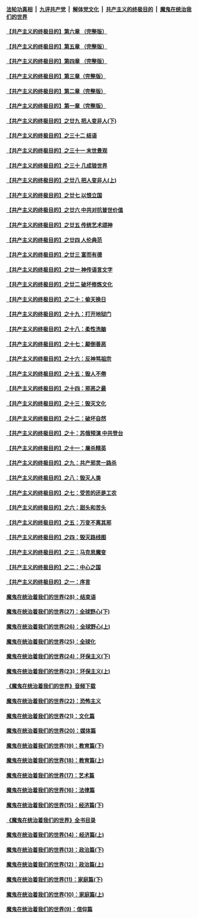 ####  [法轮功真相](../../../../basic/blob/master/README.md?t=05260301) &nbsp;|&nbsp; [九评共产党](../../../../9ping.md/blob/master/README.md?t=05260301) &nbsp;|&nbsp; [解体党文化](../../../../jtdwh.md/blob/master/README.md?t=05260301)  &nbsp;|&nbsp; [共产主义的终极目的](../../../../gczydzjmd.md/blob/master/README.md?t=05260301) &nbsp;|&nbsp; [魔鬼在统治我们的世界](../../../../mgztzwmdsj.md/blob/master/README.md?t=05260301) 

#### [【共产主义的终极目的】第六章 （完整版）](../pages/nsc422/n11428913.md?t=05260301) 

#### [【共产主义的终极目的】第五章 （完整版）](../pages/nsc422/n11428912.md?t=05260301) 

#### [【共产主义的终极目的】第四章 （完整版）](../pages/nsc422/n11428907.md?t=05260301) 

#### [【共产主义的终极目的】第三章（完整版）](../pages/nsc422/n11428848.md?t=05260301) 

#### [【共产主义的终极目的】第二章（完整版）](../pages/nsc422/n11428831.md?t=05260301) 

#### [【共产主义的终极目的】第一章（完整版）](../pages/nsc422/n11417651.md?t=05260301) 

#### [【共产主义的终极目的】之廿九 把人变非人(下)](../pages/nsc422/n11344140.md?t=05260301) 

#### [【共产主义的终极目的】之三十二 结语](../pages/nsc422/n11360535.md?t=05260301) 

#### [【共产主义的终极目的】之三十一 末世景观](../pages/nsc422/n11351129.md?t=05260301) 

#### [【共产主义的终极目的】之三十 几成狼世界](../pages/nsc422/n11348280.md?t=05260301) 

#### [【共产主义的终极目的】之廿八 把人变非人(上)](../pages/nsc422/n11340492.md?t=05260301) 

#### [【共产主义的终极目的】之廿七 以恨立国](../pages/nsc422/n11336944.md?t=05260301) 

#### [【共产主义的终极目的】之廿六 中共对抗普世价值](../pages/nsc422/n11324785.md?t=05260301) 

#### [【共产主义的终极目的】之廿五 传统艺术颂神](../pages/nsc422/n11296396.md?t=05260301) 

#### [【共产主义的终极目的】之廿四 人伦典范](../pages/nsc422/n11296397.md?t=05260301) 

#### [【共产主义的终极目的】之廿三 富而有德](../pages/nsc422/n11283598.md?t=05260301) 

#### [【共产主义的终极目的】之廿一 神传语言文字](../pages/nsc422/n11263265.md?t=05260301) 

#### [【共产主义的终极目的】之廿二 破坏修炼文化](../pages/nsc422/n11245728.md?t=05260301) 

#### [【共产主义的终极目的】之二十：偷天换日](../pages/nsc422/n11238846.md?t=05260301) 

#### [【共产主义的终极目的】之十九：打开地狱门](../pages/nsc422/n11206376.md?t=05260301) 

#### [【共产主义的终极目的】之十八：柔性洗脑](../pages/nsc422/n11199994.md?t=05260301) 

#### [【共产主义的终极目的】之十七：颠倒善恶](../pages/nsc422/n11179782.md?t=05260301) 

#### [【共产主义的终极目的】之十六：反神骂祖宗](../pages/nsc422/n11166798.md?t=05260301) 

#### [【共产主义的终极目的】之十五：毁人不倦](../pages/nsc422/n11166792.md?t=05260301) 

#### [【共产主义的终极目的】之十四：邪恶之最](../pages/nsc422/n11150249.md?t=05260301) 

#### [【共产主义的终极目的】之十三：毁灭文化](../pages/nsc422/n11135227.md?t=05260301) 

#### [【共产主义的终极目的】之十二：破坏自然](../pages/nsc422/n11135214.md?t=05260301) 

#### [【共产主义的终极目的】之十：苏俄预演 中共登台](../pages/nsc422/n11118424.md?t=05260301) 

#### [【共产主义的终极目的】之十一：屠杀精英](../pages/nsc422/n11118442.md?t=05260301) 

#### [【共产主义的终极目的】之九：共产邪灵一路杀](../pages/nsc422/n11114139.md?t=05260301) 

#### [【共产主义的终极目的】之八：毁灭人类](../pages/nsc422/n11108503.md?t=05260301) 

#### [【共产主义的终极目的】之七：受苦的还是工农](../pages/nsc422/n11101809.md?t=05260301) 

#### [【共产主义的终极目的】之六：甜头和苦头](../pages/nsc422/n11096971.md?t=05260301) 

#### [【共产主义的终极目的】之五：万变不离其邪](../pages/nsc422/n11091285.md?t=05260301) 

#### [【共产主义的终极目的】之四：毁灭路线图](../pages/nsc422/n11086284.md?t=05260301) 

#### [【共产主义的终极目的】之三：马克思魔变](../pages/nsc422/n11061941.md?t=05260301) 

#### [【共产主义的终极目的】之二：中心之国](../pages/nsc422/n11047728.md?t=05260301) 

#### [【共产主义的终极目的】之一：序言](../pages/nsc422/n11086077.md?t=05260301) 

#### [魔鬼在统治着我们的世界(28)：结束语](../pages/nsc422/n10936246.md?t=05260301) 

#### [魔鬼在统治着我们的世界(27)：全球野心(下)](../pages/nsc422/n10928319.md?t=05260301) 

#### [魔鬼在统治着我们的世界(26)：全球野心(上)](../pages/nsc422/n10900318.md?t=05260301) 

#### [魔鬼在统治着我们的世界(25)：全球化](../pages/nsc422/n10788205.md?t=05260301) 

#### [魔鬼在统治着我们的世界(24)：环保主义(下)](../pages/nsc422/n10695307.md?t=05260301) 

#### [魔鬼在统治着我们的世界(23)：环保主义(上)](../pages/nsc422/n10688613.md?t=05260301) 

#### [《魔鬼在统治着我们的世界》音频下载](../pages/nsc422/n10635553.md?t=05260301) 

#### [魔鬼在统治着我们的世界(22)：恐怖主义](../pages/nsc422/n10614727.md?t=05260301) 

#### [魔鬼在统治着我们的世界(21)：文化篇](../pages/nsc422/n10597706.md?t=05260301) 

#### [魔鬼在统治着我们的世界(20)：媒体篇](../pages/nsc422/n10586579.md?t=05260301) 

#### [魔鬼在统治着我们的世界(19)：教育篇(下)](../pages/nsc422/n10564808.md?t=05260301) 

#### [魔鬼在统治着我们的世界(18)：教育篇(上)](../pages/nsc422/n10526970.md?t=05260301) 

#### [魔鬼在统治着我们的世界(17)：艺术篇](../pages/nsc422/n10499093.md?t=05260301) 

#### [魔鬼在统治着我们的世界(16)：法律篇](../pages/nsc422/n10485969.md?t=05260301) 

#### [魔鬼在统治着我们的世界(15)：经济篇(下)](../pages/nsc422/n10469975.md?t=05260301) 

#### [《魔鬼在统治着我们的世界》全书目录](../pages/nsc422/n10464261.md?t=05260301) 

#### [魔鬼在统治着我们的世界(14)：经济篇(上)](../pages/nsc422/n10457370.md?t=05260301) 

#### [魔鬼在统治着我们的世界(13)：政治篇(下)](../pages/nsc422/n10448270.md?t=05260301) 

#### [魔鬼在统治着我们的世界(12)：政治篇(上)](../pages/nsc422/n10444576.md?t=05260301) 

#### [魔鬼在统治着我们的世界(11)：家庭篇(下)](../pages/nsc422/n10440961.md?t=05260301) 

#### [魔鬼在统治着我们的世界(10)：家庭篇(上)](../pages/nsc422/n10435448.md?t=05260301) 

#### [魔鬼在统治着我们的世界(9)：信仰篇](../pages/nsc422/n10432159.md?t=05260301) 


